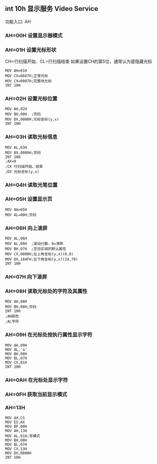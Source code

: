 ## int 10h 显示服务 Video Service 
功能入口: AH
### AH=00H 设置显示器模式
### AH=01H 设置光标形状
CH=行扫描开始、CL=行扫描结束
如果设置CH的第5位，通常认为是隐藏光标
```assembly
MOV AH=01H
MOV CX=0607H;正常光标
MOV CX=0007H;完整块光标
INT 10H
```
### AH=02H 设置光标位置
```assembly
MOV AH,02H
MOV BH,00H  ;页码
MOV DX,0000H;光标坐标(y,x)
INT 10H
```
### AH=03H 读取光标信息
```assembly
MOV AL,03H
MOV BX,0000H;页码
INT 10H
;AX=0
;CX 行扫描开始、结束
;DX 光标坐标(y,x)
```
### AH=04H 读取光笔位置
### AH=05H 设置显示页
```assembly
MOV AH=05H
MOV AL=00H;页码
```
### AH=06H 向上滚屏
```assembly
MOV AL,06H
MOV AL,00H  ;滚动行数，0=清除
MOV BH,07H  ;空白区域的默认属性
MOV CX,0000H;左上角坐标(y,x)(0,0)
MOV DX,184FH;左下角坐标(y,x)(24,79)
INT 10H
```
### AH=07H 向下滚屏
### AH=08H 读取光标处的字符及其属性
```assembly
MOV AH,08H
MOV BH,00H;页码
INT 10H
;AH颜色
;AL字符
```
### AH=09H 在光标处按执行属性显示字符
```assembly
MOV AH,09H
MOV AL,'a'
MOV BH,00H
MOV BL,07H
MOV CX,01H
INT 10H
```
### AH=0AH 在光标处显示字符
### AH=0FH 获取当前显示模式
### AH=13H
```assembly
MOV AX,CS
MOV ES,AX
MOV BP,00H
MOV AH,13H
MOV AL,01H;写模式
MOV BH,00H
MOV BL,07H
MOV CX,13H
MOV DX,0000H
INT 10H
```
